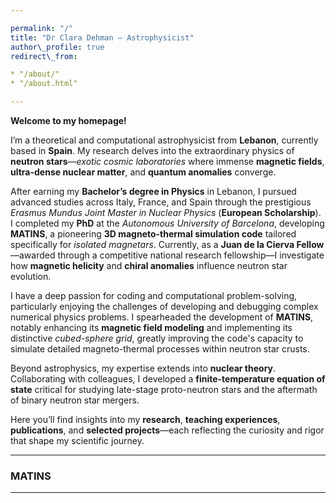 ```yaml
---

permalink: "/"
title: "Dr Clara Dehman – Astrophysicist"
author\_profile: true
redirect\_from:

* "/about/"
* "/about.html"

---
```


**Welcome to my homepage!**

I’m a theoretical and computational astrophysicist from **Lebanon**, currently based in **Spain**. My research delves into the extraordinary physics of **neutron stars**—*exotic cosmic laboratories* where immense **magnetic fields**, **ultra-dense nuclear matter**, and **quantum anomalies** converge.

After earning my **Bachelor’s degree in Physics** in Lebanon, I pursued advanced studies across Italy, France, and Spain through the prestigious *Erasmus Mundus Joint Master in Nuclear Physics* (**European Scholarship**). I completed my **PhD** at the *Autonomous University of Barcelona*, developing **MATINS**, a pioneering **3D magneto-thermal simulation code** tailored specifically for *isolated magnetars*. Currently, as a **Juan de la Cierva Fellow**—awarded through a competitive national research fellowship—I investigate how **magnetic helicity** and **chiral anomalies** influence neutron star evolution.

I have a deep passion for coding and computational problem-solving, particularly enjoying the challenges of developing and debugging complex numerical physics problems. I spearheaded the development of **MATINS**, notably enhancing its **magnetic field modeling** and implementing its distinctive *cubed-sphere grid*, greatly improving the code's capacity to simulate detailed magneto-thermal processes within neutron star crusts.

Beyond astrophysics, my expertise extends into **nuclear theory**. Collaborating with colleagues, I developed a **finite-temperature equation of state** critical for studying late-stage proto-neutron stars and the aftermath of binary neutron star mergers.

Here you’ll find insights into my **research**, **teaching experiences**, **publications**, and **selected projects**—each reflecting the curiosity and rigor that shape my scientific journey.

---

### MATINS

---
